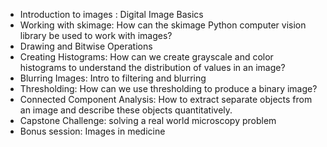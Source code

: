 - Introduction to images : Digital Image Basics	
- Working with skimage:	How can the skimage Python computer vision library be used to work with images?
- Drawing and Bitwise Operations
- Creating Histograms: 	How can we create grayscale and color histograms to understand the distribution of values in an image?
- Blurring Images: Intro to filtering and blurring
-  Thresholding: 	How can we use thresholding to produce a binary image?
-  Connected Component Analysis:	How to extract separate objects from an image and describe these objects quantitatively.
- Capstone Challenge: solving a real world microscopy problem
- Bonus session: Images in medicine
